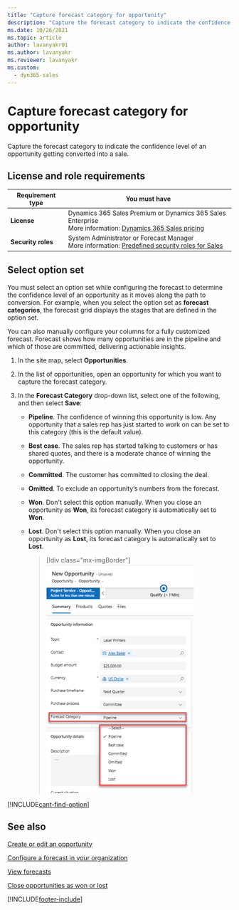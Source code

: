 ```yaml
---
title: "Capture forecast category for opportunity"
description: "Capture the forecast category to indicate the confidence level of an opportunity getting converted into a sale."
ms.date: 10/26/2021
ms.topic: article
author: lavanyakr01
ms.author: lavanyakr
ms.reviewer: lavanyakr
ms.custom: 
  - dyn365-sales
---
```

# Capture forecast category for opportunity 

Capture the forecast category to indicate the confidence level of an opportunity getting converted into a sale.

## License and role requirements
| Requirement type | You must have |
|-----------------------|---------|
| **License** | Dynamics 365 Sales Premium or Dynamics 365 Sales Enterprise  <br>More information: [Dynamics 365 Sales pricing](https://dynamics.microsoft.com/sales/pricing/) |
| **Security roles** | System Administrator or Forecast Manager<br> More information: [Predefined security roles for Sales](security-roles-for-sales.md)|


## Select option set 

You must select an option set while configuring the forecast to determine the confidence level of an opportunity as it moves along the path to conversion. For example, when you select the option set as **forecast categories**, the forecast grid displays the stages that are defined in the option set.

You can also manually configure your columns for a fully customized forecast. Forecast shows how many opportunities are in the pipeline and which of those are committed, delivering actionable insights. 

1.	In the site map, select **Opportunities**.

2.	In the list of opportunities, open an opportunity for which you want to capture the forecast category.

3.	In the **Forecast Category** drop-down list, select one of the following, and then select **Save**:

    -  **Pipeline**. The confidence of winning this opportunity is low. Any opportunity that a sales rep has just started to work on can be set to this category (this is the default value).

    -  **Best case**. The sales rep has started talking to customers or has shared quotes, and there is a moderate chance of winning the opportunity.

    -  **Committed**. The customer has committed to closing the deal.

    -  **Omitted**. To exclude an opportunity’s numbers from the forecast. 
    
    - **Won**. Don't select this option manually. When you close an opportunity as **Won**, its forecast category is automatically set to **Won**.  
    
    - **Lost**. Don't select this option manually. When you close an opportunity as **Lost**, its forecast category is automatically set to **Lost**.

       > [!div class="mx-imgBorder"]
       > ![Capture forecast category on an opportunity.](media/capture-forecast-category-opportunity-form.png "Capture forecast category on an opportunity")

[!INCLUDE[cant-find-option](../includes/cant-find-option.md)]

## See also

[Create or edit an opportunity](create-edit-opportunity-sales.md)  

[Configure a forecast in your organization](configure-forecast.md)

[View forecasts](view-forecasts.md)

[Close opportunities as won or lost](close-opportunity-won-lost-sales.md)

[!INCLUDE[footer-include](../includes/footer-banner.md)]
